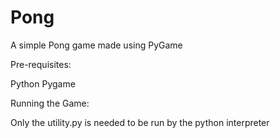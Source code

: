 # Pong
A simple Pong game made using PyGame


Pre-requisites:

Python 
Pygame


Running the Game:

Only the utility.py is needed to be run by the python interpreter

